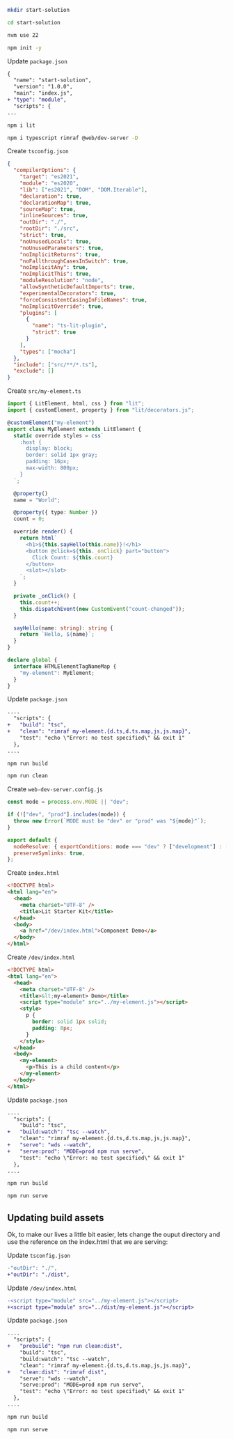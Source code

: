 ```bash
mkdir start-solution
```

```bash
cd start-solution
```

```bash
nvm use 22
```

```bash
npm init -y
```

Update `package.json`

```diff
{
  "name": "start-solution",
  "version": "1.0.0",
  "main": "index.js",
+ "type": "module",
  "scripts": {
...
```

```bash
npm i lit
```

```bash
npm i typescript rimraf @web/dev-server -D
```

Create `tsconfig.json`

```json
{
  "compilerOptions": {
    "target": "es2021",
    "module": "es2020",
    "lib": ["es2021", "DOM", "DOM.Iterable"],
    "declaration": true,
    "declarationMap": true,
    "sourceMap": true,
    "inlineSources": true,
    "outDir": "./",
    "rootDir": "./src",
    "strict": true,
    "noUnusedLocals": true,
    "noUnusedParameters": true,
    "noImplicitReturns": true,
    "noFallthroughCasesInSwitch": true,
    "noImplicitAny": true,
    "noImplicitThis": true,
    "moduleResolution": "node",
    "allowSyntheticDefaultImports": true,
    "experimentalDecorators": true,
    "forceConsistentCasingInFileNames": true,
    "noImplicitOverride": true,
    "plugins": [
      {
        "name": "ts-lit-plugin",
        "strict": true
      }
    ],
    "types": ["mocha"]
  },
  "include": ["src/**/*.ts"],
  "exclude": []
}
```

Create `src/my-element.ts`

```ts
import { LitElement, html, css } from "lit";
import { customElement, property } from "lit/decorators.js";

@customElement("my-element")
export class MyElement extends LitElement {
  static override styles = css`
    :host {
      display: block;
      border: solid 1px gray;
      padding: 16px;
      max-width: 800px;
    }
  `;

  @property()
  name = "World";

  @property({ type: Number })
  count = 0;

  override render() {
    return html`
      <h1>${this.sayHello(this.name)}!</h1>
      <button @click=${this._onClick} part="button">
        Click Count: ${this.count}
      </button>
      <slot></slot>
    `;
  }

  private _onClick() {
    this.count++;
    this.dispatchEvent(new CustomEvent("count-changed"));
  }

  sayHello(name: string): string {
    return `Hello, ${name}`;
  }
}

declare global {
  interface HTMLElementTagNameMap {
    "my-element": MyElement;
  }
}
```

Update `package.json`

```diff
....
  "scripts": {
+   "build": "tsc",
+   "clean": "rimraf my-element.{d.ts,d.ts.map,js,js.map}",
    "test": "echo \"Error: no test specified\" && exit 1"
  },
....
```

```bash
npm run build
```

```bash
npm run clean
```

Create `web-dev-server.config.js`

```js
const mode = process.env.MODE || "dev";

if (!["dev", "prod"].includes(mode)) {
  throw new Error(`MODE must be "dev" or "prod" was "${mode}"`);
}

export default {
  nodeResolve: { exportConditions: mode === "dev" ? ["development"] : [] },
  preserveSymlinks: true,
};
```

Create `index.html`

```html
<!DOCTYPE html>
<html lang="en">
  <head>
    <meta charset="UTF-8" />
    <title>Lit Starter Kit</title>
  </head>
  <body>
    <a href="/dev/index.html">Component Demo</a>
  </body>
</html>
```

Create `/dev/index.html`

```html
<!DOCTYPE html>
<html lang="en">
  <head>
    <meta charset="UTF-8" />
    <title>&lt;my-element> Demo</title>
    <script type="module" src="../my-element.js"></script>
    <style>
      p {
        border: solid 1px solid;
        padding: 8px;
      }
    </style>
  </head>
  <body>
    <my-element>
      <p>This is a child content</p>
    </my-element>
  </body>
</html>
```

Update `package.json`

```diff
....
  "scripts": {
    "build": "tsc",
+   "build:watch": "tsc --watch",
    "clean": "rimraf my-element.{d.ts,d.ts.map,js,js.map}",
+   "serve": "wds --watch",
+   "serve:prod": "MODE=prod npm run serve",
    "test": "echo \"Error: no test specified\" && exit 1"
  },
....
```

```bash
npm run build
```

```bash
npm run serve
```

## Updating build assets

Ok, to make our lives a little bit easier, lets change the ouput directory and use the reference on the index.html that we are serving:

Update `tsconfig.json`

```diff
-"outDir": "./",
+"outDir": "./dist",
```

Update `/dev/index.html`

```diff
-<script type="module" src="../my-element.js"></script>
+<script type="module" src="../dist/my-element.js"></script>
```

Update `package.json`

```diff
....
  "scripts": {
+   "prebuild": "npm run clean:dist",
    "build": "tsc",
    "build:watch": "tsc --watch",
    "clean": "rimraf my-element.{d.ts,d.ts.map,js,js.map}",
+   "clean:dist": "rimraf dist",
    "serve": "wds --watch",
    "serve:prod": "MODE=prod npm run serve",
    "test": "echo \"Error: no test specified\" && exit 1"
  },
....
```

```bash
npm run build
```

```bash
npm run serve
```
